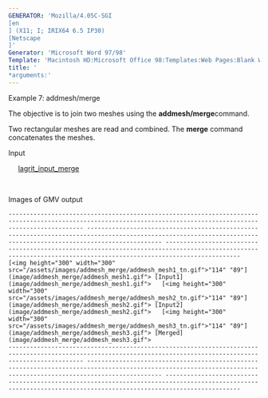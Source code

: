 ```yaml
---
GENERATOR: 'Mozilla/4.05C-SGI 
[en
] (X11; I; IRIX64 6.5 IP30) 
[Netscape
]'
Generator: 'Microsoft Word 97/98'
Template: 'Macintosh HD:Microsoft Office 98:Templates:Web Pages:Blank Web Page'
title: '
*arguments:'
---
```


 Example 7: addmesh/merge

  The objective is to join two meshes using the
  **addmesh/merge**command.
 
  Two rectangular meshes are read and combined. The **merge** command
  concatenates the meshes.

  Input

       [lagrit\_input\_merge](../lagrit_input_merge)

   

  Images of GMV output
 
    ----------------------------------------------------------------------------------------------------------------------------------------------------------------- ----------------------------------------------------------------------------------------------------------------------------------------------------------------- -----------------------------------------------------------------------------------------------------------------------------------------------------------------
    [<img height="300" width="300" src="/assets/images/addmesh_merge/addmesh_mesh1_tn.gif">"114" "89"](image/addmesh_merge/addmesh_mesh1.gif"> [Input1](image/addmesh_merge/addmesh_mesh1.gif">   [<img height="300" width="300" src="/assets/images/addmesh_merge/addmesh_mesh2_tn.gif">"114" "89"](image/addmesh_merge/addmesh_mesh2.gif"> [Input2](image/addmesh_merge/addmesh_mesh2.gif">   [<img height="300" width="300" src="/assets/images/addmesh_merge/addmesh_mesh3_tn.gif">"114" "89"](image/addmesh_merge/addmesh_mesh3.gif"> [Merged](image/addmesh_merge/addmesh_mesh3.gif">
    ----------------------------------------------------------------------------------------------------------------------------------------------------------------- ----------------------------------------------------------------------------------------------------------------------------------------------------------------- -----------------------------------------------------------------------------------------------------------------------------------------------------------------
 
 
